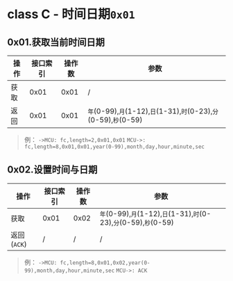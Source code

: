 # class C - 时间日期`0x01`

## 0x01.获取当前时间日期

| 操作 | 接口索引 | 操作数  | 参数   |
| ---- | ---- | ---- | ---- |
| 获取 | 0x01 | 0x01 | /  |
| 返回 | 0x01 | 0x01 | `年`(0-99),`月`(1-12),`日`(1-31),`时`(0-23),`分`(0-59),`秒`(0-59) |

> 例：
> `->MCU: fc,length=2,0x01,0x01`
> `MCU->: fc,length=8,0x01,0x01,year(0-99),month,day,hour,minute,sec`


## 0x02.设置时间与日期

| 操作 | 接口索引 | 操作数  | 参数   |
| ---- | ---- | ---- | ---- |
| 获取 | 0x01 | 0x02 | `年`(0-99),`月`(1-12),`日`(1-31),`时`(0-23),`分`(0-59),`秒`(0-59) |
| 返回(`ACK`) | / | / | / |

> 例：
> `->MCU: fc,length=8,0x01,0x02,year(0-99),month,day,hour,minute,sec`
> `MCU->: ACK`
